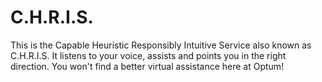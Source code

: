 # C.H.R.I.S.

This is the Capable Heuristic Responsibly Intuitive Service also known as C.H.R.I.S.
It listens to your voice, assists and points you in the right direction.
You won't find a better virtual assistance here at Optum!
